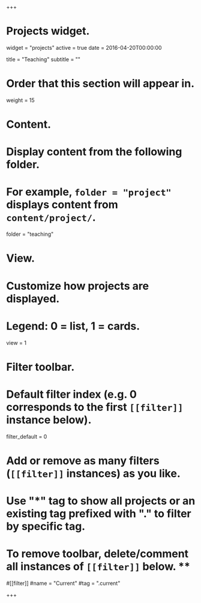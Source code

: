 +++
# Projects widget.
widget = "projects"
active = true
date = 2016-04-20T00:00:00

title = "Teaching"
subtitle = ""

# Order that this section will appear in.
weight = 15

# Content.
# Display content from the following folder.
# For example, `folder = "project"` displays content from `content/project/`.
folder = "teaching"

# View.
# Customize how projects are displayed.
# Legend: 0 = list, 1 = cards.
view = 1

# Filter toolbar.

# Default filter index (e.g. 0 corresponds to the first `[[filter]]` instance below).
filter_default = 0

# Add or remove as many filters (`[[filter]]` instances) as you like.
# Use "*" tag to show all projects or an existing tag prefixed with "." to filter by specific tag.
# To remove toolbar, delete/comment all instances of `[[filter]]` below. **

#[[filter]]
#name = "Current"
#tag = ".current"

+++
